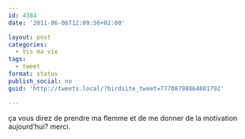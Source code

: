 ```yaml
---
id: 4384
date: '2011-06-06T12:09:56+02:00'

layout: post
categories:
  - Vis ma vie
tags:
  - tweet
format: status
publish_social: no
guid: 'http://tweets.local/?birdsite_tweet=77708798864801792'

---
```


ça vous direz de prendre ma flemme et de me donner de la motivation aujourd’hui? merci.